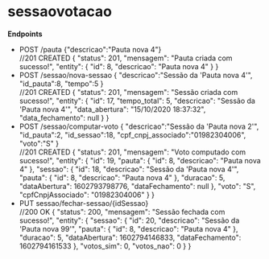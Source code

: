 # sessaovotacao
**Endpoints**
- POST /pauta {"descricao":"Pauta nova 4"}    
  //201 CREATED {
               "status": 201,
               "mensagem": "Pauta criada com sucesso!",
               "entity": {
                   "id": 8,
                   "descricao": "Pauta nova 4"
               }
           }
- POST /sessao/nova-sessao {
                           "descricao":"Sessão da 'Pauta nova 4'",
                           "id_pauta":8,
                           "tempo":5
                           }    
  //201 CREATED {
               "status": 201,
               "mensagem": "Sessão criada com sucesso!",
               "entity": {
                   "id": 17,
                   "tempo_total": 5,
                   "descricao": "Sessão da 'Pauta nova 4'",
                   "data_abertura": "15/10/2020 18:37:32",
                   "data_fechamento": null
               }
           }    
- POST /sessao/computar-voto {
                             "descricao":"Sessão da 'Pauta nova 2'",
                             "id_pauta":2,
                             "id_sessao":18,
                             "cpf_cnpj_associado":"01982304006",
                             "voto":"S"
                             }   
  //201 CREATED {
               "status": 201,
               "mensagem": "Voto computado com sucesso!",
               "entity": {
                   "id": 19,
                   "pauta": {
                       "id": 8,
                       "descricao": "Pauta nova 4"
                   },
                   "sessao": {
                       "id": 18,
                       "descricao": "Sessão da 'Pauta nova 4'",
                       "pauta": {
                           "id": 8,
                           "descricao": "Pauta nova 4"
                       },
                       "duracao": 5,
                       "dataAbertura": 1602793798776,
                       "dataFechamento": null
                   },
                   "voto": "S",
                   "cpfCnpjAssociado": "01982304006"
               }
           }    
- PUT sessao/fechar-sessao/{idSessao}   
  //200 OK {
               "status": 200,
               "mensagem": "Sessão fechada com sucesso!",
               "entity": {
                   "sessao": {
                       "id": 20,
                       "descricao": "Sessão da 'Pauta nova 99'",
                       "pauta": {
                           "id": 8,
                           "descricao": "Pauta nova 4"
                       },
                       "duracao": 5,
                       "dataAbertura": 1602794146833,
                       "dataFechamento": 1602794161533
                   },
                   "votos_sim": 0,
                   "votos_nao": 0
               }
           }